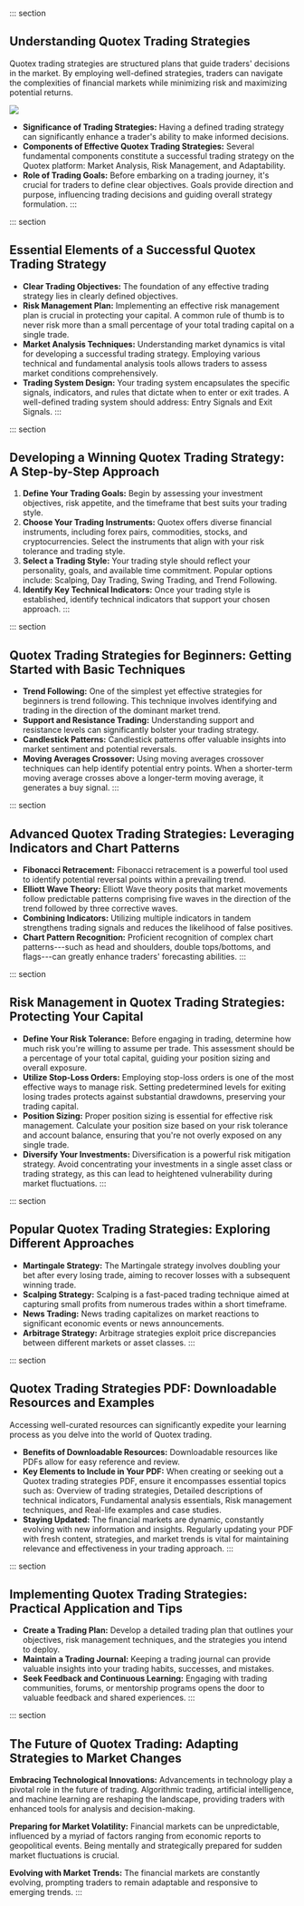 ::: section
## Understanding Quotex Trading Strategies

Quotex trading strategies are structured plans that guide traders\'
decisions in the market. By employing well-defined strategies, traders
can navigate the complexities of financial markets while minimizing risk
and maximizing potential returns.

[![](https://static.quotex.io/files/4_en/300_250.jpg)](https://traff.sbs/brokerqxlid)

-   **Significance of Trading Strategies:** Having a defined trading
    strategy can significantly enhance a trader\'s ability to make
    informed decisions.
-   **Components of Effective Quotex Trading Strategies:** Several
    fundamental components constitute a successful trading strategy on
    the Quotex platform: Market Analysis, Risk Management, and
    Adaptability.
-   **Role of Trading Goals:** Before embarking on a trading journey,
    it\'s crucial for traders to define clear objectives. Goals provide
    direction and purpose, influencing trading decisions and guiding
    overall strategy formulation.
:::

::: section
## Essential Elements of a Successful Quotex Trading Strategy

-   **Clear Trading Objectives:** The foundation of any effective
    trading strategy lies in clearly defined objectives.
-   **Risk Management Plan:** Implementing an effective risk management
    plan is crucial in protecting your capital. A common rule of thumb
    is to never risk more than a small percentage of your total trading
    capital on a single trade.
-   **Market Analysis Techniques:** Understanding market dynamics is
    vital for developing a successful trading strategy. Employing
    various technical and fundamental analysis tools allows traders to
    assess market conditions comprehensively.
-   **Trading System Design:** Your trading system encapsulates the
    specific signals, indicators, and rules that dictate when to enter
    or exit trades. A well-defined trading system should address: Entry
    Signals and Exit Signals.
:::

::: section
## Developing a Winning Quotex Trading Strategy: A Step-by-Step Approach

1.  **Define Your Trading Goals:** Begin by assessing your investment
    objectives, risk appetite, and the timeframe that best suits your
    trading style.
2.  **Choose Your Trading Instruments:** Quotex offers diverse financial
    instruments, including forex pairs, commodities, stocks, and
    cryptocurrencies. Select the instruments that align with your risk
    tolerance and trading style.
3.  **Select a Trading Style:** Your trading style should reflect your
    personality, goals, and available time commitment. Popular options
    include: Scalping, Day Trading, Swing Trading, and Trend Following.
4.  **Identify Key Technical Indicators:** Once your trading style is
    established, identify technical indicators that support your chosen
    approach.
:::

::: section
## Quotex Trading Strategies for Beginners: Getting Started with Basic Techniques

-   **Trend Following:** One of the simplest yet effective strategies
    for beginners is trend following. This technique involves
    identifying and trading in the direction of the dominant market
    trend.
-   **Support and Resistance Trading:** Understanding support and
    resistance levels can significantly bolster your trading strategy.
-   **Candlestick Patterns:** Candlestick patterns offer valuable
    insights into market sentiment and potential reversals.
-   **Moving Averages Crossover:** Using moving averages crossover
    techniques can help identify potential entry points. When a
    shorter-term moving average crosses above a longer-term moving
    average, it generates a buy signal.
:::

::: section
## Advanced Quotex Trading Strategies: Leveraging Indicators and Chart Patterns

-   **Fibonacci Retracement:** Fibonacci retracement is a powerful tool
    used to identify potential reversal points within a prevailing
    trend.
-   **Elliott Wave Theory:** Elliott Wave theory posits that market
    movements follow predictable patterns comprising five waves in the
    direction of the trend followed by three corrective waves.
-   **Combining Indicators:** Utilizing multiple indicators in tandem
    strengthens trading signals and reduces the likelihood of false
    positives.
-   **Chart Pattern Recognition:** Proficient recognition of complex
    chart patterns---such as head and shoulders, double tops/bottoms,
    and flags---can greatly enhance traders\' forecasting abilities.
:::

::: section
## Risk Management in Quotex Trading Strategies: Protecting Your Capital

-   **Define Your Risk Tolerance:** Before engaging in trading,
    determine how much risk you\'re willing to assume per trade. This
    assessment should be a percentage of your total capital, guiding
    your position sizing and overall exposure.
-   **Utilize Stop-Loss Orders:** Employing stop-loss orders is one of
    the most effective ways to manage risk. Setting predetermined levels
    for exiting losing trades protects against substantial drawdowns,
    preserving your trading capital.
-   **Position Sizing:** Proper position sizing is essential for
    effective risk management. Calculate your position size based on
    your risk tolerance and account balance, ensuring that you\'re not
    overly exposed on any single trade.
-   **Diversify Your Investments:** Diversification is a powerful risk
    mitigation strategy. Avoid concentrating your investments in a
    single asset class or trading strategy, as this can lead to
    heightened vulnerability during market fluctuations.
:::

::: section
## Popular Quotex Trading Strategies: Exploring Different Approaches

-   **Martingale Strategy:** The Martingale strategy involves doubling
    your bet after every losing trade, aiming to recover losses with a
    subsequent winning trade.
-   **Scalping Strategy:** Scalping is a fast-paced trading technique
    aimed at capturing small profits from numerous trades within a short
    timeframe.
-   **News Trading:** News trading capitalizes on market reactions to
    significant economic events or news announcements.
-   **Arbitrage Strategy:** Arbitrage strategies exploit price
    discrepancies between different markets or asset classes.
:::

::: section
## Quotex Trading Strategies PDF: Downloadable Resources and Examples

Accessing well-curated resources can significantly expedite your
learning process as you delve into the world of Quotex trading.

-   **Benefits of Downloadable Resources:** Downloadable resources like
    PDFs allow for easy reference and review.
-   **Key Elements to Include in Your PDF:** When creating or seeking
    out a Quotex trading strategies PDF, ensure it encompasses essential
    topics such as: Overview of trading strategies, Detailed
    descriptions of technical indicators, Fundamental analysis
    essentials, Risk management techniques, and Real-life examples and
    case studies.
-   **Staying Updated:** The financial markets are dynamic, constantly
    evolving with new information and insights. Regularly updating your
    PDF with fresh content, strategies, and market trends is vital for
    maintaining relevance and effectiveness in your trading approach.
:::

::: section
## Implementing Quotex Trading Strategies: Practical Application and Tips

-   **Create a Trading Plan:** Develop a detailed trading plan that
    outlines your objectives, risk management techniques, and the
    strategies you intend to deploy.
-   **Maintain a Trading Journal:** Keeping a trading journal can
    provide valuable insights into your trading habits, successes, and
    mistakes.
-   **Seek Feedback and Continuous Learning:** Engaging with trading
    communities, forums, or mentorship programs opens the door to
    valuable feedback and shared experiences.
:::

::: section
## The Future of Quotex Trading: Adapting Strategies to Market Changes

**Embracing Technological Innovations:** Advancements in technology play
a pivotal role in the future of trading. Algorithmic trading, artificial
intelligence, and machine learning are reshaping the landscape,
providing traders with enhanced tools for analysis and decision-making.

**Preparing for Market Volatility:** Financial markets can be
unpredictable, influenced by a myriad of factors ranging from economic
reports to geopolitical events. Being mentally and strategically
prepared for sudden market fluctuations is crucial.

**Evolving with Market Trends:** The financial markets are constantly
evolving, prompting traders to remain adaptable and responsive to
emerging trends.
:::

